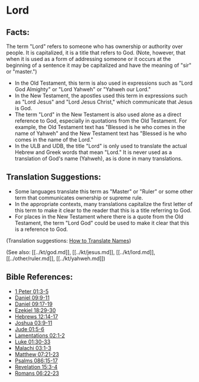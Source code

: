 # Lord #

## Facts: ##

The term "Lord" refers to someone who has ownership or authority over people. It is capitalized, it is a title that refers to God. (Note, however, that when it is used as a form of addressing someone or it occurs at the beginning of a sentence it may be capitalized and have the meaning of "sir" or "master.")

* In the Old Testament, this term is also used in expressions such as "Lord God Almighty" or "Lord Yahweh" or "Yahweh our Lord."
* In the New Testament, the apostles used this term in expressions such as "Lord Jesus" and "Lord Jesus Christ," which communicate that Jesus is God.
* The term "Lord" in the New Testament is also used alone as a direct reference to God, especially in quotations from the Old Testament. For example, the Old Testament text has  "Blessed is he who comes in the name of Yahweh" and the New Testament text has "Blessed is he who comes in the name of the Lord."
* In the ULB and UDB, the title "Lord" is only used to translate the actual Hebrew and Greek words that mean "Lord." It is never used as a translation of God's name (Yahweh), as is done in many translations.

## Translation Suggestions: ##

* Some languages translate this term as "Master" or "Ruler" or some other term that communicates ownership or supreme rule.
* In the appropriate contexts, many translations capitalize the first letter of this term to make it clear to the reader that this is a title referring to God.
* For places in the New Testament where there is a quote from the Old Testament, the term "Lord God" could be used to make it clear that this is a reference to God.

(Translation suggestions: [How to Translate Names](en/ta-vol1/translate/man/translate-names))

(See also: [[../kt/god.md]], [[../kt/jesus.md]], [[../kt/lord.md]], [[../other/ruler.md]], [[../kt/yahweh.md]])

## Bible References: ##

* [1 Peter 01:3-5](en/tn/1pe/help/01/03)
* [Daniel 09:9-11](en/tn/dan/help/09/09)
* [Daniel 09:17-19](en/tn/dan/help/09/17)
* [Ezekiel 18:29-30](en/tn/ezk/help/18/29)
* [Hebrews 12:14-17](en/tn/heb/help/12/14)
* [Joshua 03:9-11](en/tn/jos/help/03/09)
* [Jude 01:5-6](en/tn/jud/help/01/05)
* [Lamentations 02:1-2](en/tn/lam/help/02/01)
* [Luke 01:30-33](en/tn/luk/help/01/30)
* [Malachi 03:1-3](en/tn/mal/help/03/01)
* [Matthew 07:21-23](en/tn/mat/help/07/21)
* [Psalms 086:15-17](en/tn/psa/help/86/15)
* [Revelation 15:3-4](en/tn/rev/help/15/03)
* [Romans 06:22-23](en/tn/rom/help/06/22)